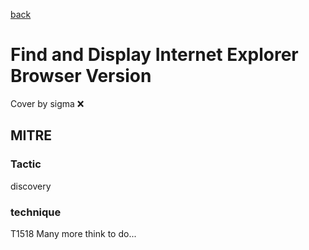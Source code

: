 [back](../index.md)
# Find and Display Internet Explorer Browser Version
Cover by sigma :x: 
## MITRE
### Tactic
discovery
### technique
T1518
Many more think to do...